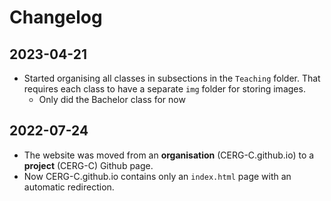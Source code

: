 # Changelog

## 2023-04-21

- Started organising all classes in subsections in the `Teaching` folder. That requires each class to have a separate `img` folder for storing images.
  - Only did the Bachelor class for now

## 2022-07-24

- The website was moved from an **organisation** (CERG-C.github.io) to a **project** (CERG-C) Github page.
- Now CERG-C.github.io contains only an `index.html` page with an automatic redirection.